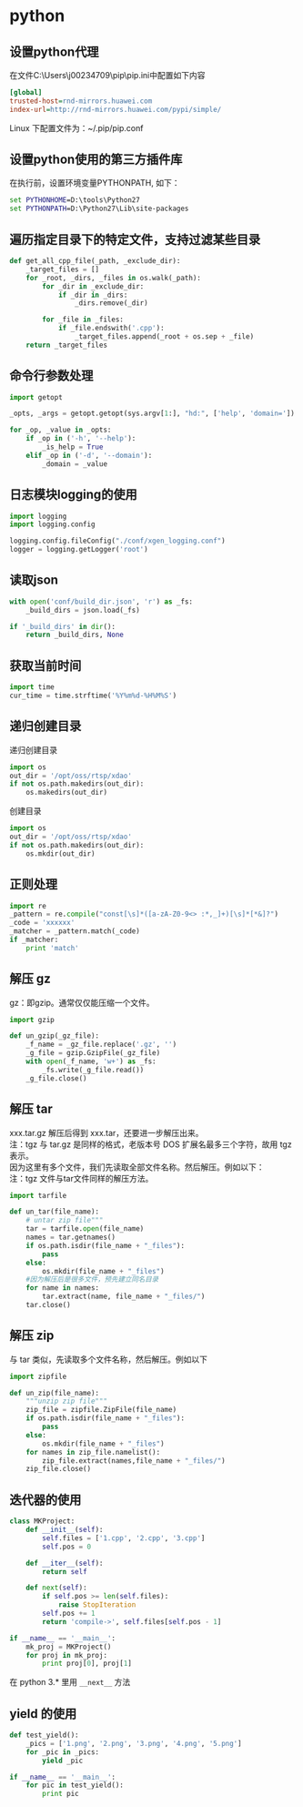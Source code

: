 # python

## 设置python代理
在文件C:\Users\j00234709\pip\pip.ini中配置如下内容
```ini
[global]
trusted-host=rnd-mirrors.huawei.com
index-url=http://rnd-mirrors.huawei.com/pypi/simple/
```

Linux 下配置文件为：~/.pip/pip.conf

## 设置python使用的第三方插件库
在执行前，设置环境变量PYTHONPATH, 如下：
```bat
set PYTHONHOME=D:\tools\Python27
set PYTHONPATH=D:\Python27\Lib\site-packages
```

## 遍历指定目录下的特定文件，支持过滤某些目录
```python
def get_all_cpp_file(_path, _exclude_dir):
    _target_files = []
    for _root, _dirs, _files in os.walk(_path):
        for _dir in _exclude_dir:
            if _dir in _dirs:
                _dirs.remove(_dir)

        for _file in _files:
            if _file.endswith('.cpp'):
                _target_files.append(_root + os.sep + _file)
    return _target_files
```

## 命令行参数处理
```python
import getopt

_opts, _args = getopt.getopt(sys.argv[1:], "hd:", ['help', 'domain='])

for _op, _value in _opts:
    if _op in ('-h', '--help'):
        _is_help = True
    elif _op in ('-d', '--domain'):
        _domain = _value
```

## 日志模块logging的使用
```python
import logging
import logging.config

logging.config.fileConfig("./conf/xgen_logging.conf")
logger = logging.getLogger('root')
```

## 读取json
```python
with open('conf/build_dir.json', 'r') as _fs:
    _build_dirs = json.load(_fs)

if '_build_dirs' in dir():
    return _build_dirs, None
```

## 获取当前时间
```python
import time
cur_time = time.strftime('%Y%m%d-%H%M%S')
```

## 递归创建目录
递归创建目录
```python
import os
out_dir = '/opt/oss/rtsp/xdao'
if not os.path.makedirs(out_dir):
    os.makedirs(out_dir)
```
创建目录
```python
import os
out_dir = '/opt/oss/rtsp/xdao'
if not os.path.makedirs(out_dir):
    os.mkdir(out_dir)
```

## 正则处理
```python
import re
_pattern = re.compile("const[\s]*([a-zA-Z0-9<> :*,_]+)[\s]*[*&]?")
_code = 'xxxxxx'
_matcher = _pattern.match(_code)
if _matcher:
	print 'match'
```

## 解压 gz
gz：即gzip。通常仅仅能压缩一个文件。
```python
import gzip

def un_gzip(_gz_file):
    _f_name = _gz_file.replace('.gz', '')
    _g_file = gzip.GzipFile(_gz_file)
    with open(_f_name, 'w+') as _fs:
        _fs.write(_g_file.read())
    _g_file.close()
```

## 解压 tar
xxx.tar.gz 解压后得到 xxx.tar，还要进一步解压出来。  
注：tgz 与 tar.gz 是同样的格式，老版本号 DOS 扩展名最多三个字符，故用 tgz 表示。  
因为这里有多个文件，我们先读取全部文件名称。然后解压。例如以下：  
注：tgz 文件与tar文件同样的解压方法。  
```python
import tarfile

def un_tar(file_name):
    # untar zip file"""
    tar = tarfile.open(file_name)
    names = tar.getnames()
    if os.path.isdir(file_name + "_files"):
        pass
    else:
        os.mkdir(file_name + "_files")
    #因为解压后是很多文件，预先建立同名目录
    for name in names:
        tar.extract(name, file_name + "_files/")
    tar.close()
```

## 解压 zip
与 tar 类似，先读取多个文件名称，然后解压。例如以下  
```python
import zipfile

def un_zip(file_name):
    """unzip zip file"""
    zip_file = zipfile.ZipFile(file_name)
    if os.path.isdir(file_name + "_files"):
        pass
    else:
        os.mkdir(file_name + "_files")
    for names in zip_file.namelist():
        zip_file.extract(names,file_name + "_files/")
    zip_file.close()
```

## 迭代器的使用
```python
class MKProject:
    def __init__(self):
        self.files = ['1.cpp', '2.cpp', '3.cpp']
        self.pos = 0

    def __iter__(self):
        return self

    def next(self):
        if self.pos >= len(self.files):
            raise StopIteration
        self.pos += 1
        return 'compile->', self.files[self.pos - 1]

if __name__ == '__main__':
    mk_proj = MKProject()
    for proj in mk_proj:
        print proj[0], proj[1]
```
在 python 3.* 里用 `__next__` 方法

## yield 的使用
```python
def test_yield():
    _pics = ['1.png', '2.png', '3.png', '4.png', '5.png']
    for _pic in _pics:
        yield _pic

if __name__ == '__main__':
    for pic in test_yield():
        print pic
```
